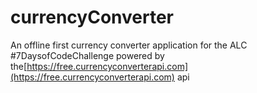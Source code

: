 # currencyConverter
An offline first currency converter application for the ALC #7DaysofCodeChallenge powered by the[https://free.currencyconverterapi.com](https://free.currencyconverterapi.com) api
